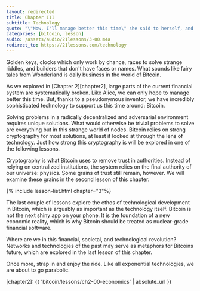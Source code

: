 ```yaml
---
layout: redirected
title: Chapter III
subtitle: Technology
quote: "\"Now, I'll manage better this time\" she said to herself, and began by taking the little golden key, and unlocking the door that led into the garden"
categories: [bitcoin, lesson]
audio: /assets/audio/21lessons/3-00.m4a
redirect_to: https://21lessons.com/technology
---
```


Golden keys, clocks which only work by chance, races to solve strange riddles,
and builders that don't have faces or names. What sounds like fairy tales from
Wonderland is daily business in the world of Bitcoin.

As we explored in [Chapter 2][chapter2], large parts of the current financial
system are systematically broken. Like Alice, we can only hope to manage better
this time. But, thanks to a pseudonymous inventor, we have incredibly
sophisticated technology to support us this time around: Bitcoin.

Solving problems in a radically decentralized and adversarial environment
requires unique solutions. What would otherwise be trivial problems to solve
are everything but in this strange world of nodes. Bitcoin relies on strong
cryptography for most solutions, at least if looked at through the lens of
technology. Just how strong this cryptography is will be explored in one of the
following lessons.

Cryptography is what Bitcoin uses to remove trust in authorities. Instead of
relying on centralized institutions, the system relies on the final authority of
our universe: physics. Some grains of trust still remain, however. We will
examine these grains in the second lesson of this chapter.

{% include lesson-list.html chapter="3"%}

The last couple of lessons explore the ethos of technological development in
Bitcoin, which is arguably as important as the technology itself. Bitcoin is not
the next shiny app on your phone. It is the foundation of a new economic
reality, which is why Bitcoin should be treated as nuclear-grade financial
software.

Where are we in this financial, societal, and technological revolution? Networks
and technologies of the past may serve as metaphors for Bitcoins future, which
are explored in the last lesson of this chapter.

Once more, strap in and enjoy the ride. Like all exponential technologies, we
are about to go parabolic.

<!-- Internal -->
[chapter2]: {{ 'bitcoin/lessons/ch2-00-economics' | absolute_url }}

<!-- Wikipedia -->
[alice]: https://en.wikipedia.org/wiki/Alice%27s_Adventures_in_Wonderland
[carroll]: https://en.wikipedia.org/wiki/Lewis_Carroll
